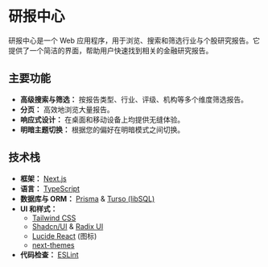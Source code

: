 # 研报中心

研报中心是一个 Web 应用程序，用于浏览、搜索和筛选行业与个股研究报告。它提供了一个简洁的界面，帮助用户快速找到相关的金融研究报告。

## 主要功能

- **高级搜索与筛选：** 按报告类型、行业、评级、机构等多个维度筛选报告。
- **分页：** 高效地浏览大量报告。
- **响应式设计：** 在桌面和移动设备上均提供无缝体验。
- **明暗主题切换：** 根据您的偏好在明暗模式之间切换。

## 技术栈

- **框架：** [Next.js](https://nextjs.org/)
- **语言：** [TypeScript](https://www.typescriptlang.org/)
- **数据库与 ORM：** [Prisma](https://www.prisma.io/) & [Turso (libSQL)](https://turso.tech/)
- **UI 和样式：**
  - [Tailwind CSS](https://tailwindcss.com/)
  - [Shadcn/UI](https://ui.shadcn.com/) & [Radix UI](https://www.radix-ui.com/)
  - [Lucide React](https://lucide.dev/) (图标)
  - [next-themes](https://github.com/pacocoursey/next-themes)
- **代码检查：** [ESLint](https://eslint.org/)
